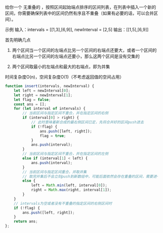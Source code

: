 给你一个 无重叠的 ，按照区间起始端点排序的区间列表，在列表中插入一个新的区间，你需要确保列表中的区间仍然有序且不重叠（如果有必要的话，可以合并区间）。

示例
输入：intervals = [[1,3],[6,9]], newInterval = [2,5]
输出：[[1,5],[6,9]]

首先明确几点

1. 两个区间当一个区间的左端点比另一个区间的右端点还要大，或者一个区间的右端点比另一个区间的左端点还要小，那么这两个区间是没有交集的

2. 两个区间取最小的左端点和最大的右端点，即为并集

时间复杂度O(n)，空间复杂度O(1)（不考虑返回值的空间占用）

```js
function insert(intervals, newInterval) {
    let left = newInterval[0];
    let right = newInterval[1];
    let flag = false;
    const ans = [];
    for (let interval of intervals) {
        // 当前区间与指定区间不重合，并在指定区间的右侧
        if (interval[0] > right) {
            // 此时意味着新合成的最右侧区间已定，先将合并好的区间push进去
            if (!flag) {
                ans.push([left, right]);
                flag = true;
            }
            ans.push(interval);
        }
        // 当前区间与指定区间不重合，并在指定区间的左侧
        else if (interval[1] < left) {
            ans.push(interval);
        }
        // 当前区间与指定区间重合，并取并集
        // 取完并集后不会立刻push到新数组中，可能后面依然会存在重叠的区间，需要进一步合并
        else {
            left = Math.min(left, interval[0]);
            right = Math.max(right, interval[1]);
        }
    }
    // intervals为空或者没有不重叠的指定区间的右侧区间时
    if (!flag) {
        ans.push([left, right]);
    }
    return ans;
};
```